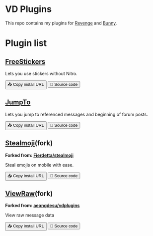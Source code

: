 # VD Plugins
This repo contains my plugins for [Revenge](https://github.com/revenge-mod) and [Bunny](https://github.com/pyoncord/Bunny).

# Plugin list
## [FreeStickers](https://aliernfrog.github.io/vd-plugins/FreeStickers)

Lets you use stickers without Nitro.

<button onClick="navigator.clipboard.writeText('https://aliernfrog.github.io/vd-plugins/FreeStickers')">📥 Copy install URL</button> <a href="https://github.com/aliernfrog/vd-plugins/tree/master/plugins/FreeStickers"><button>🧪 Source code</button></a>

## [JumpTo](https://aliernfrog.github.io/vd-plugins/JumpTo)

Lets you jump to referenced messages and beginning of forum posts.

<button onClick="navigator.clipboard.writeText('https://aliernfrog.github.io/vd-plugins/JumpTo')">📥 Copy install URL</button> <a href="https://github.com/aliernfrog/vd-plugins/tree/master/plugins/JumpTo"><button>🧪 Source code</button></a>

## [Stealmoji](https://aliernfrog.github.io/vd-plugins/Stealmoji)(fork) 

**Forked from: [Fierdetta/stealmoji](https://github.com/Fierdetta/stealmoji)**

Steal emojis on mobile with ease.

<button onClick="navigator.clipboard.writeText('https://aliernfrog.github.io/vd-plugins/Stealmoji')">📥 Copy install URL</button> <a href="https://github.com/aliernfrog/vd-plugins/tree/master/plugins/Stealmoji"><button>🧪 Source code</button></a>

## [ViewRaw](https://aliernfrog.github.io/vd-plugins/ViewRaw)(fork) 

**Forked from: [aeongdesu/vdplugins](https://github.com/aeongdesu/vdplugins)**

View raw message data

<button onClick="navigator.clipboard.writeText('https://aliernfrog.github.io/vd-plugins/ViewRaw')">📥 Copy install URL</button> <a href="https://github.com/aliernfrog/vd-plugins/tree/master/plugins/ViewRaw"><button>🧪 Source code</button></a>